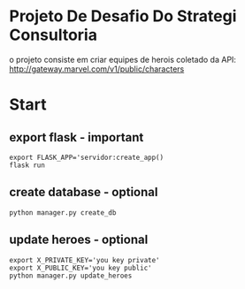 # Projeto De Desafio Do Strategi Consultoria
o projeto consiste em criar equipes de herois coletado da API: http://gateway.marvel.com/v1/public/characters
# Start
## export flask - important
`export FLASK_APP='servidor:create_app()`  
`flask run`

## create database - optional
`python manager.py create_db`

## update heroes - optional
`export X_PRIVATE_KEY='you key private'`  
`export X_PUBLIC_KEY='you key public'`  
`python manager.py update_heroes`
